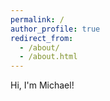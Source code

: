 ```yaml
---
permalink: /
author_profile: true
redirect_from: 
  - /about/
  - /about.html
---
```


Hi, I'm Michael! 
